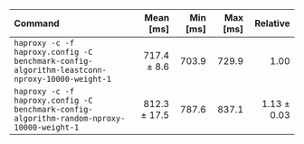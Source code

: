 | Command | Mean [ms] | Min [ms] | Max [ms] | Relative |
|:---|---:|---:|---:|---:|
| `haproxy -c -f haproxy.config -C benchmark-config-algorithm-leastconn-nproxy-10000-weight-1` | 717.4 ± 8.6 | 703.9 | 729.9 | 1.00 |
| `haproxy -c -f haproxy.config -C benchmark-config-algorithm-random-nproxy-10000-weight-1` | 812.3 ± 17.5 | 787.6 | 837.1 | 1.13 ± 0.03 |
